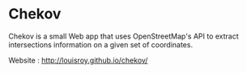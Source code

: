 # Chekov

Chekov is a small Web app that uses OpenStreetMap's API to extract intersections information on a given set of coordinates.

Website : http://louisroy.github.io/chekov/